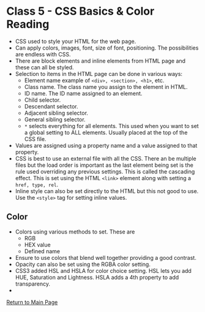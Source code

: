 # Class 5 - CSS Basics & Color Reading

- CSS used to style your HTML for the web page.
- Can apply colors, images, font, size of font, positioning. The possibilities are endless with CSS.
- There are block elements and inline elements from HTML page and these can all be styled.
- Selection to items in the HTML page can be done in various ways:
  - Element name example of `<div>, <section>, <h1>`, etc.
  - Class name. The class name you assign to the element in HTML.
  - ID name. The ID name assigned to an element.
  - Child selector.
  - Descendant selector.
  - Adjacent sibling selector.
  - General sibling selector.
  - `*` selects everything for all elements. This used when you want to set a global setting to ALL elements. Usually placed at the top of the CSS file.
- Values are assigned using a property name and a value assigned to that property.
- CSS is best to use an external file with all the CSS. There an be multiple files but the load order is important as the last element being set is the rule used overriding any previous settings. This is called the cascading effect. This is set using the HTML `<link>` element along with setting a `href, type, rel`.
- Inline style can also be set directly to the HTML but this not good to use. Use the `<style>` tag for setting inline values.

## Color

- Colors using various methods to set. These are
  - RGB
  - HEX value
  - Defined name
- Ensure to use colors that blend well together providing a good contrast.
- Opacity can also be set using the RGBA color setting.
- CSS3 added HSL and HSLA for color choice setting. HSL lets you add HUE, Saturation and Lightness. HSLA adds a 4th property to add transparency.
- 

[Return to Main Page](README.md)